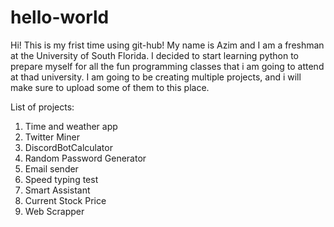 # hello-world
Hi!
This is my frist time using git-hub!
My name is Azim and I am a freshman at the University of South Florida. I decided to start learning python to prepare myself for all the fun programming classes that i am going to attend at thad university. I am going to be creating multiple projects, and i will make sure to upload some of them to this place.

List of projects:
1. Time and weather app
2. Twitter Miner
3. DiscordBotCalculator
4. Random Password Generator
5. Email sender
6. Speed typing test
7. Smart Assistant
8. Current Stock Price
9. Web Scrapper

